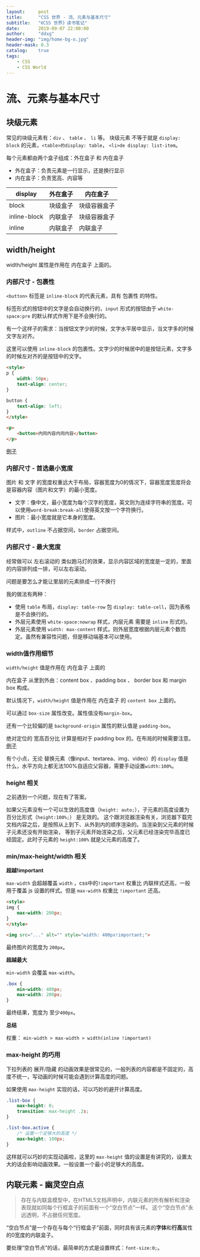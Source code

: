 ```yaml
---
layout:     post
title:      "CSS 世界 - 流、元素与基本尺寸"
subtitle:   "《CSS 世界》读书笔记"
date:       2019-09-07 22:00:00
author:     "ddxg"
header-img: "img/home-bg-o.jpg"
header-mask: 0.3
catalog:    true
tags:
    - CSS
    - CSS World
---
```



# 流、元素与基本尺寸



## 块级元素

常见的块级元素有：`div` 、 `table` 、 `li` 等。
块级元素 不等于就是 `display: block` 的元素，`<table>的display: table`， `<li>de display: list-item`。


每个元素都由两个盒子组成：外在盒子 和 内在盒子
- 外在盒子：负责元素是一行显示，还是换行显示
- 内在盒子：负责宽高、内容等

| display  | 外在盒子 | 内在盒子 |
|---|---|---|
|  block | 块级盒子 | 块级容器盒子 |
|  inline-block | 内联盒子 | 块级容器盒子 |
|  inline | 内联盒子 | 内联盒子 |


## width/height

width/height 属性是作用在 内在盒子 上面的。


### 内部尺寸 - 包裹性
 
`<button>` 标签是 `inline-block` 的代表元素，具有 包裹性 的特性。

标签形式的按钮中的文字是会自动换行的，`input` 形式的按钮由于 `white-space:pre` 的默认样式作用下是不会换行的。

有一个这样子的需求：当按钮文字少的时候，文字水平居中显示，当文字多的时候文字左对齐。

这里可以使用 `inline-block` 的包裹性。文字少的时候居中的是按钮元素，文字多的时候左对齐的是按钮中的文字。
``` html
<style>
p {
    width: 50px;
    text-align: center;
}

button {
    text-align: left;
}
</style>

<p>
    <button>内同内容内同内容</button>
</p>

``` 
[例子](https://demo.cssworld.cn/3/2-5.php)


### 内部尺寸 - 首选最小宽度

图片 和 文字 的宽度权重远大于布局，容器宽度为0的情况下，容器宽度宽度将会是容器内容（图片和文字）的最小宽度。

- 文字：像中文，最小宽度为每个汉字的宽度，英文则为连续字符串的宽度。可以使用`word-break:break-all`使得英文按一个字符换行。
- 图片：最小宽度就是它本身的宽度。

样式中，`outline` 不占据空间，`border` 占据空间。


### 内部尺寸 - 最大宽度

经常做可以 左右滚动的 类似跑马灯的效果，显示内容区域的宽度是一定的，里面的内容排列成一排，可以左右滚动。

问题是要怎么才能让里层的元素排成一行不换行

我的做法有两种：
- 使用 `table` 布局，`display: table-row` 包 `display: table-cell`，因为表格是不会换行的。
- 外层元素使用 `white-space:nowrap` 样式，内层元素 需要是 `inline` 形式的。
- 外层元素使用 `width: max-content` 样式，则外层宽度根据内层元素个数而定。虽然有兼容性问题，但是移动端基本可以使用。


### width值作用细节

`width/height` 值是作用在 内在盒子 上面的

内在盒子 从里到外由：content box 、padding box 、 border box 和 margin box 构成。

默认情况下，`width/height` 值是作用在 内在盒子 的 `content box` 上面的。

可以通过 `box-size` 属性改变。属性值没有`margin-box`。

还有一个比较偏的是 `background-origin` 属性的默认值是 `padding-box`。

绝对定位的 宽高百分比 计算是相对于 padding box 的。在布局的时候需要注意。[例子](https://demo.cssworld.cn/3/2-11.php)

有个小点，无论 替换元素（像input、textarea、img、video）的 `display` 值是 什么，水平方向上都无法100%自适应父容器，需要手动设置`width:100%`。


### height 相关


之前遇到一个问题，现在有了答案。

如果父元素没有一个可以生效的高度值（`height: auto;`），子元素的高度设置为 百分比形式（`height:100%;`） 是无效的。
这个跟浏览器渲染有关，浏览器下载完文档内容之后，是按照从上到下、从外到内的顺序渲染的。当渲染到父元素的时候子元素还没有开始渲染，
等到子元素开始渲染之后，父元素已经渲染完毕高度已经固定。此时子元素的 `height:100%` 就是父元素的高度了。


### min/max-height/width 相关

**超越!important**

`max-width` 会超越覆盖 `width` ，css中的`!important` 权重比 内联样式还高，一般用于覆盖 js 设置的样式。但是 `max-width` 权重比 `!important` 还高。

``` html
<style>
img {
    max-width: 200px;
}
</style>

<img src="..." alt="" style="width: 400px!important;">
```

最终图片的宽度为 `200px`。


**超越最大**

`min-width` 会覆盖 `max-width`。

``` css
.box {
    min-width: 400px;
    max-width: 200px;
}
```

最终结果，宽度为 至少`400px`。

**总结**

权重： `min-width > max-width > width(inline !important)`


### max-height 的巧用

下拉列表的 展开/隐藏 的动画效果是很常见的，一般列表的内容都是不固定的，高度不统一，写动画的时候可能会遇到计算高度的问题。

如果使用 `max-height` 实现的话，可以巧妙的避开计算高度。

``` css
.list-box {
    max-height: 0;
    transition: max-height .2s;
}

.list-box.active {
    /* 设置一个足够大的高度 */
    max-height: 100px;
}
```

这样就可以巧妙的实现动画啦，这里的 `max-height` 值的设置是有讲究的，设置太大的话会影响动画效果。一般设置一个最小的足够大的高度。



## 内联元素 - 幽灵空白点

> 存在与内联盒模型中，在HTML5文档声明中，内联元素的所有解析和渲染表现就如同每个行框盒子的前面有一个“空白节点”一样。
> 这个“空白节点”永远透明，不占据任何宽度。

“空白节点”是一个存在与每个“行框盒子”前面，同时具有该元素的**字体**和**行高**属性的0宽度的内联盒子。

要处理“空白节点”的话，最简单的方式是设置样式：`font-size:0;`。


